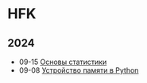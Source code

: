 # HFK



## 2024



- 09-15 [Основы статистики](http://localhost:1313/posts/notes/basics_of_statistics/ "2024-09-15 17:00:00")
- 09-08 [Устройство памяти в Python](http://localhost:1313/posts/notes/memory_python/ "2024-09-08 17:00:00")

